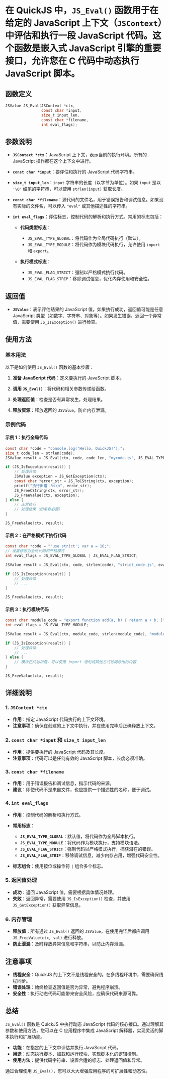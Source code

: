 # 在 QuickJS 中，`JS_Eval()` 函数用于在给定的 JavaScript 上下文（`JSContext`）中评估和执行一段 JavaScript 代码。这个函数是嵌入式 JavaScript 引擎的重要接口，允许您在 C 代码中动态执行 JavaScript 脚本。

## 函数定义

```c
JSValue JS_Eval(JSContext *ctx,
                const char *input,
                size_t input_len,
                const char *filename,
                int eval_flags);
```

## 参数说明

- **`JSContext *ctx`**：JavaScript 上下文，表示当前的执行环境。所有的 JavaScript 操作都在这个上下文中进行。

- **`const char *input`**：要评估和执行的 JavaScript 代码字符串。

- **`size_t input_len`**：`input` 字符串的长度（以字节为单位）。如果 `input` 是以 `'\0'` 结尾的字符串，可以使用 `strlen(input)` 获取长度。

- **`const char *filename`**：源代码的文件名，用于错误报告和调试信息。如果没有实际的文件名，可以传入 `"eval"` 或其他描述性的字符串。

- **`int eval_flags`**：评估标志，控制代码的解析和执行方式。常用的标志包括：

  - **代码类型标志**：

    - `JS_EVAL_TYPE_GLOBAL`：将代码作为全局代码执行（默认）。
    - `JS_EVAL_TYPE_MODULE`：将代码作为模块代码执行，允许使用 `import` 和 `export`。

  - **执行模式标志**：

    - `JS_EVAL_FLAG_STRICT`：强制以严格模式执行代码。
    - `JS_EVAL_FLAG_STRIP`：移除调试信息，优化内存使用和安全性。

## 返回值

- **`JSValue`**：表示评估结果的 JavaScript 值。如果执行成功，返回值可能是任意 JavaScript 类型（如数字、字符串、对象等）。如果发生错误，返回一个异常值，需要使用 `JS_IsException()` 进行检查。

## 使用方法

### 基本用法

以下是如何使用 `JS_Eval()` 函数的基本步骤：

1. **准备 JavaScript 代码**：定义要执行的 JavaScript 脚本。

2. **调用 `JS_Eval()`**：将代码和相关参数传递给函数。

3. **处理返回值**：检查是否有异常发生，处理结果。

4. **释放资源**：释放返回的 `JSValue`，防止内存泄漏。

### 示例代码

#### 示例 1：执行全局代码

```c
const char *code = "console.log('Hello, QuickJS!');";
size_t code_len = strlen(code);
JSValue result = JS_Eval(ctx, code, code_len, "mycode.js", JS_EVAL_TYPE_GLOBAL);

if (JS_IsException(result)) {
    // 处理异常
    JSValue exception = JS_GetException(ctx);
    const char *error_str = JS_ToCString(ctx, exception);
    printf("执行出错：%s\n", error_str);
    JS_FreeCString(ctx, error_str);
    JS_FreeValue(ctx, exception);
} else {
    // 正常执行
    // 处理结果（如果有必要）
}

JS_FreeValue(ctx, result);
```

#### 示例 2：在严格模式下执行代码

```c
const char *code = "'use strict'; var a = 10;";
// 设置标志为全局代码和严格模式
int eval_flags = JS_EVAL_TYPE_GLOBAL | JS_EVAL_FLAG_STRICT;

JSValue result = JS_Eval(ctx, code, strlen(code), "strict_code.js", eval_flags);

if (JS_IsException(result)) {
    // 处理异常
    // ...
}

JS_FreeValue(ctx, result);
```

#### 示例 3：执行模块代码

```c
const char *module_code = "export function add(a, b) { return a + b; }";
int eval_flags = JS_EVAL_TYPE_MODULE;

JSValue result = JS_Eval(ctx, module_code, strlen(module_code), "module_code.js", eval_flags);

if (JS_IsException(result)) {
    // 处理异常
    // ...
} else {
    // 模块已成功加载，可以使用 import 语句或其他方式访问导出的内容
}

JS_FreeValue(ctx, result);
```

## 详细说明

### 1. `JSContext *ctx`

- **作用**：指定 JavaScript 代码执行的上下文环境。
- **注意事项**：确保在创建的上下文中执行，并在使用完毕后正确释放上下文。

### 2. `const char *input` 和 `size_t input_len`

- **作用**：提供要执行的 JavaScript 代码及其长度。
- **注意事项**：代码可以是任何有效的 JavaScript 脚本，长度必须准确。

### 3. `const char *filename`

- **作用**：用于错误报告和调试信息，指示代码的来源。
- **建议**：即使代码不是来自文件，也应提供一个描述性的名称，便于调试。

### 4. `int eval_flags`

- **作用**：控制代码的解析和执行方式。
- **常用标志**：

  - **`JS_EVAL_TYPE_GLOBAL`**：默认值，将代码作为全局脚本执行。
  - **`JS_EVAL_TYPE_MODULE`**：将代码作为模块执行，支持模块语法。
  - **`JS_EVAL_FLAG_STRICT`**：强制代码以严格模式执行，捕获潜在的错误。
  - **`JS_EVAL_FLAG_STRIP`**：移除调试信息，减少内存占用，增强代码安全性。

- **标志组合**：使用按位或操作符 `|` 组合多个标志。

### 5. 返回值处理

- **成功**：返回 JavaScript 值，需要根据具体情况处理。
- **失败**：返回异常，需要使用 `JS_IsException()` 检查，并使用 `JS_GetException()` 获取异常信息。

### 6. 内存管理

- **释放值**：所有通过 `JS_Eval()` 返回的 `JSValue`，在使用完毕后都应调用 `JS_FreeValue(ctx, val)` 进行释放。
- **防止泄漏**：及时释放异常信息和字符串，以防止内存泄漏。

## 注意事项

- **线程安全**：QuickJS 的上下文不是线程安全的。在多线程环境中，需要确保线程同步。
- **错误处理**：始终检查返回值是否为异常，避免程序崩溃。
- **安全性**：执行动态代码可能带来安全风险，应确保代码来源可靠。

## 总结

`JS_Eval()` 函数是 QuickJS 中执行动态 JavaScript 代码的核心接口。通过理解其参数和使用方法，您可以在 C 应用程序中集成 JavaScript 解释器，实现灵活的脚本执行和扩展功能。

- **功能**：在指定的上下文中评估并执行 JavaScript 代码。
- **用途**：动态执行脚本、加载和运行模块、实现脚本化的逻辑控制。
- **使用方法**：提供代码字符串、设置合适的标志、处理返回值和异常。

通过合理使用 `JS_Eval()`，您可以大大增强应用程序的可扩展性和动态性。